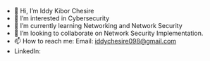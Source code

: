 - 👋 Hi, I’m Iddy Kibor Chesire
- 👀 I’m interested in Cybersecurity 
- 🌱 I’m currently learning Networking and Network Security 
- 💞️ I’m looking to collaborate on Network Security Implementation.
- 📫 How to reach me: Email: iddychesire098@gmail.com
- LinkedIn: 

<!---
acunetix2/acunetix2 is a ✨ special ✨ repository because its `README.md` (this file) appears on your GitHub profile.
You can click the Preview link to take a look at your changes.
--->
